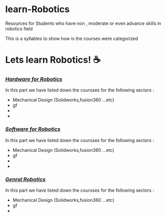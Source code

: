 # learn-Robotics
Resources  for Students who have non , moderate  or even advance skills in robotics field

This is a syllables to show how is the courses were categorized 
# Lets learn Robotics! ☕️

### [*Hardware for Robotics*](https://github.com/kfupmRoboticsClub/learn-Robotics/blob/main/Hardware%20Courses%20for%20Robotics)
 In this part we have listed down the coursses for the following sectors :
  - Mechanical Design (Solidworks,fusion360 ...etc)
  - gf
  -
  -
### [*Software for Robotics*](https://github.com/kfupmRoboticsClub/learn-Robotics/blob/main/Software%20Courses%20for%20%20Robotics)
 In this part we have listed down the coursses for the following sectors :
  - Mechanical Design (Solidworks,fusion360 ...etc)
  - gf
  -
  -
  
### [*Genral Robotics*](https://github.com/kfupmRoboticsClub/learn-Robotics/blob/main/Software%20Courses%20for%20%20Robotics)
In this part we have listed down the coursses for the following sectors :
  - Mechanical Design (Solidworks,fusion360 ...etc)
  - gf
  -
